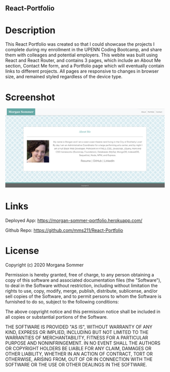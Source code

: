 ## React-Portfolio

# Description

This React Portfolio was created so that I could showcase the projects I complete during my enrollment in the UPENN Coding Bootcamp, and share them with colleages and potential employers. This webite was built using React and React Router, and contains 3 pages, which include an About Me section, Contact Me form, and a Portfolio page which will eventually contain links to different projects. All pages are responsive to changes in browser size, and remained styled regardless of the device type.

# Screenshot

![Getting Started](./src/assets/Portfolio.png)

# Links

Deployed App:  https://morgan-sommer-portfolio.herokuapp.com/

Github Repo:  https://github.com/mms211/React-Portfolio

# License

Copyright (c) 2020 Morgana Sommer

Permission is hereby granted, free of charge, to any person obtaining a copy of this software and associated documentation files (the "Software"), to deal in the Software without restriction, including without limitation the rights to use, copy, modify, merge, publish, distribute, sublicense, and/or sell copies of the Software, and to permit persons to whom the Software is furnished to do so, subject to the following conditions:

The above copyright notice and this permission notice shall be included in all copies or substantial portions of the Software.

THE SOFTWARE IS PROVIDED "AS IS", WITHOUT WARRANTY OF ANY KIND, EXPRESS OR IMPLIED, INCLUDING BUT NOT LIMITED TO THE WARRANTIES OF MERCHANTABILITY, FITNESS FOR A PARTICULAR PURPOSE AND NONINFRINGEMENT. IN NO EVENT SHALL THE AUTHORS OR COPYRIGHT HOLDERS BE LIABLE FOR ANY CLAIM, DAMAGES OR OTHER LIABILITY, WHETHER IN AN ACTION OF CONTRACT, TORT OR OTHERWISE, ARISING FROM, OUT OF OR IN CONNECTION WITH THE SOFTWARE OR THE USE OR OTHER DEALINGS IN THE SOFTWARE.